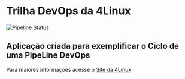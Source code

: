# Trilha DevOps da 4Linux

<!-- Altere a Flag abaixo com sua URL do seu usuário do Github -->

![Pipeline Status](https://github.com/fbritojunior/DevOpsLab-HelloWorld/actions/workflows/pipeline.yml/badge.svg) 

## Aplicação criada para exemplificar o Ciclo de uma PipeLine DevOps


Para maiores informações acesse o [Site da 4Linux](https://www.4linux.com.br/cursos/devops)
